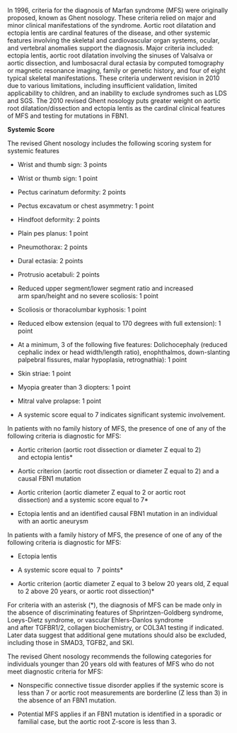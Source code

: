 In 1996, criteria for the diagnosis of Marfan syndrome (MFS) were originally proposed, known as Ghent nosology. These criteria relied on major and minor clinical manifestations of the syndrome. Aortic root dilatation and ectopia lentis are cardinal features of the disease, and other systemic features involving the skeletal and cardiovascular organ systems, ocular, and vertebral anomalies support the diagnosis. Major criteria included: ectopia lentis, aortic root dilatation involving the sinuses of Valsalva or aortic dissection, and lumbosacral dural ectasia by computed tomography or magnetic resonance imaging, family or genetic history, and four of eight typical skeletal manifestations. These criteria underwent revision in 2010 due to various limitations, including insufficient validation, limited applicability to children, and an inability to exclude syndromes such as LDS and SGS. The 2010 revised Ghent nosology puts greater weight on aortic root dilatation/dissection and ectopia lentis as the cardinal clinical features of MFS and testing for mutations in FBN1.

**Systemic Score**

The revised Ghent nosology includes the following scoring system for systemic features

- Wrist and thumb sign: 3 points

- Wrist or thumb sign: 1 point

- Pectus carinatum deformity: 2 points

- Pectus excavatum or chest asymmetry: 1 point

- Hindfoot deformity: 2 points

- Plain pes planus: 1 point

- Pneumothorax: 2 points

- Dural ectasia: 2 points

- Protrusio acetabuli: 2 points

- Reduced upper segment/lower segment ratio and increased arm span/height and no severe scoliosis: 1 point

- Scoliosis or thoracolumbar kyphosis: 1 point

- Reduced elbow extension (equal to 170 degrees with full extension): 1 point

- At a minimum, 3 of the following five features: Dolichocephaly (reduced cephalic index or head width/length ratio), enophthalmos, down-slanting palpebral fissures, malar hypoplasia, retrognathia): 1 point

- Skin striae: 1 point

- Myopia greater than 3 diopters: 1 point

- Mitral valve prolapse: 1 point

- A systemic score equal to 7 indicates significant systemic involvement.

In patients with no family history of MFS, the presence of one of any of the following criteria is diagnostic for MFS:

- Aortic criterion (aortic root dissection or diameter Z equal to 2) and ectopia lentis*

- Aortic criterion (aortic root dissection or diameter Z equal to 2) and a causal FBN1 mutation

- Aortic criterion (aortic diameter Z equal to 2 or aortic root dissection) and a systemic score equal to 7*

- Ectopia lentis and an identified causal FBN1 mutation in an individual with an aortic aneurysm

In patients with a family history of MFS, the presence of one of any of the following criteria is diagnostic for MFS:

- Ectopia lentis

- A systemic score equal to  7 points*

- Aortic criterion (aortic diameter Z equal to 3 below 20 years old, Z equal to 2 above 20 years, or aortic root dissection)*

For criteria with an asterisk (*), the diagnosis of MFS can be made only in the absence of discriminating features of Shprintzen-Goldberg syndrome, Loeys-Dietz syndrome, or vascular Ehlers-Danlos syndrome and after TGFBR1/2, collagen biochemistry, or COL3A1 testing if indicated. Later data suggest that additional gene mutations should also be excluded, including those in SMAD3, TGFB2, and SKI.

The revised Ghent nosology recommends the following categories for individuals younger than 20 years old with features of MFS who do not meet diagnostic criteria for MFS:

- Nonspecific connective tissue disorder applies if the systemic score is less than 7 or aortic root measurements are borderline (Z less than 3) in the absence of an FBN1 mutation.

- Potential MFS applies if an FBN1 mutation is identified in a sporadic or familial case, but the aortic root Z-score is less than 3.